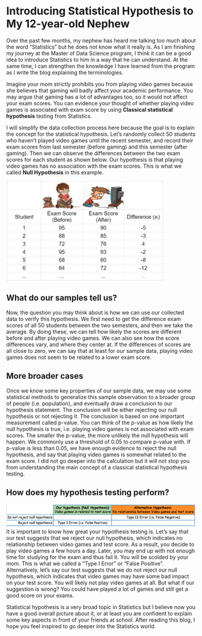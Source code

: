# Introducing Statistical Hypothesis to My 12-year-old Nephew 

Over the past few months, my nephew has heard me talking too much about the word “Statistics” but he does not know what it really is. As I am finishing my journey at the Master of Data Science program, I think it can be a good idea to introduce Statistics to him in a way that he can understand. At the same time, I can strengthen the knowledge I have learned from the program as I write the blog explaining the terminologies. 

Imagine your mom strictly prohibits you from playing video games because she believes that gaming will badly affect your academic performance. You may argue that gaming has a lot of advantages too, so it would not affect your exam scores. You can evidence your thought of whether playing video games is associated with exam score by using **Classical statistical hypothesis** testing from Statistics. 

I will simplify the data collection process here because the goal is to explain the concept for the statistical hypothesis. Let’s randomly collect 50 students who haven’t played video games until the recent semester, and record their exam scores from last semester (before gaming) and this semester (after gaming). Then we can observe the differences between the two exam scores for each student as shown below. Our hypothesis is that playing video games has no association with the exam scores. This is what we called **Null Hypothesis** in this example. 




![](img/img1.png)

<!-- #region -->
## What do our samples tell us?
Now, the question you may think about is how we can use our collected data to verify this hypothesis. We first need to get the difference exam scores of all 50 students between the two semesters, and then we take the average. By doing these, we can tell how likely the scores are different before and after playing video games. We can also see how the score differences vary, and where they center at. If the differences of scores are all close to zero, we can say that at least for our sample data, playing video games does not seem to be related to a lower exam score. 

## More broader cases
Once we know some key properties of our sample data, we may use some statistical methods to generalize this sample observation to a broader group of people (i.e. population), and eventually draw a conclusion to our hypothesis statement. The conclusion will be either rejecting our null hypothesis or not rejecting it. The conclusion is based on one important measurement called p-value. You can think of the p-value as how likely the null hypothesis is true, i.e. playing video games is not associated with exam scores. The smaller the p-value, the more unlikely the null hypothesis will happen. We commonly use a threshold of 0.05 to compare p-value with. If p-value is less than 0.05, we have enough evidence to reject the null hypothesis, and say that playing video games is somewhat related to the exam score. I did not go deeper into the calculation but it will not stop you from understanding the main concept of a classical statistical hypothesis testing. 

## How does my hypothesis testing perform?
![](img/img2.png)
It is important to know how great your hypothesis testing is. Let’s say that our test suggests that we reject our null hypothesis, which indicates no relationship between video games and test score. As a result, you decide to play video games a few hours a day. Later, you may end up with not enough time for studying for the exam and thus fail it. You will be scolded by your mom. This is what we called a “Type I Error” or “False Positive”. Alternatively, let’s say our test suggests that we do not reject our null hypothesis, which indicates that video games may have some bad impact on your test score. You will likely not play video games at all. But what if our suggestion is wrong? You could have played a lot of games and still get a good score on your exams. 




Statistical hypothesis is a very broad topic in Statistics but I believe now you have a good overall picture about it, or at least you are confident to explain some key aspects in front of your friends at school. After reading this blog, I hope you feel inspired to go deeper into the Statistics world.

<!-- #endregion -->

```python

```
